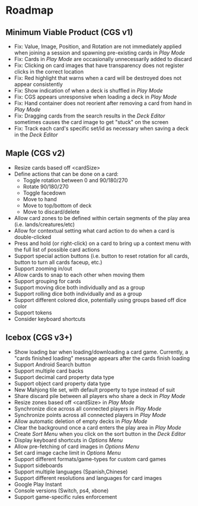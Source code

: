 # Roadmap

## Minimum Viable Product (CGS v1)
- Fix: Value, Image, Position, and Rotation are not immediately applied when joining a session and spawning pre-existing cards in *Play Mode*
- Fix: Cards in *Play Mode* are occasionally unnecessarily added to discard
- Fix: Clicking on card images that have transparency does not register clicks in the correct location
- Fix: Red highlight that warns when a card will be destroyed does not appear consistently
- Fix: Show indication of when a deck is shuffled in *Play Mode*
- Fix: CGS appears unresponsive when loading a deck in *Play Mode*
- Fix: Hand container does not reorient after removing a card from hand in *Play Mode*
- Fix: Dragging cards from the search results in the *Deck Editor* sometimes causes the card image to get "stuck" on the screen
- Fix: Track each card's specific set/id as necessary when saving a deck in the *Deck Editor*

## Maple (CGS v2)
- Resize cards based off \<cardSize\>
- Define actions that can be done on a card:
  - Toggle rotation between 0 and 90/180/270
  - Rotate 90/180/270
  - Toggle facedown
  - Move to hand
  - Move to top/bottom of deck
  - Move to discard/delete
- Allow card zones to be defined within certain segments of the play area (i.e. lands/creatures/etc)
- Allow for contextual setting what card action to do when a card is double-clicked
- Press and hold (or right-click) on a card to bring up a context menu with the full list of possible card actions
- Support special action buttons (i.e. button to reset rotation for all cards, button to turn all cards faceup, etc.)
- Support zooming in/out
- Allow cards to snap to each other when moving them
- Support grouping for cards
- Support moving dice both individually and as a group
- Support rolling dice both individually and as a group
- Support different colored dice, potentially using groups based off dice color
- Support tokens
- Consider keyboard shortcuts

## Icebox (CGS v3+)
- Show loading bar when loading/downloading a card game. Currently, a "cards finished loading" message appears after the cards finish loading
- Support Android Search button
- Support multiple card backs
- Support decimal card property data type
- Support object card property data type
- New Mahjong tile set, with default property to type instead of suit
- Share discard pile between all players who share a deck in *Play Mode*
- Resize zones based off \<cardSize\> in *Play Mode*
- Synchronize dice across all connected players in *Play Mode*
- Synchronize points across all connected players in *Play Mode*
- Allow automatic deletion of empty decks in *Play Mode*
- Clear the background once a card enters the play area in *Play Mode*
- Create *Sort Menu* when you click on the sort button in the *Deck Editor*
- Display keyboard shortcuts in *Options Menu*
- Allow pre-fetching of card images in *Options Menu*
- Set card image cache limit in *Options Menu*
- Support different formats/game-types for custom card games
- Support sideboards
- Support multiple languages (Spanish,Chinese)
- Support different resolutions and languages for card images
- Google Play Instant
- Console versions (Switch, ps4, xbone)
- Support game-specific rules enforcement

